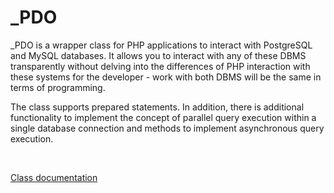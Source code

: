 # _PDO

_PDO is a wrapper class for PHP applications to interact with PostgreSQL and MySQL databases. It allows you to interact with any of these DBMS transparently without delving into the differences of PHP interaction with these systems for the developer - work with both DBMS will be the same in terms of programming.

The class supports prepared statements. 
In addition, there is additional functionality to implement the concept of parallel query execution within a single database connection and methods to implement asynchronous query execution.

<br>

[Class documentation](docs_en)
